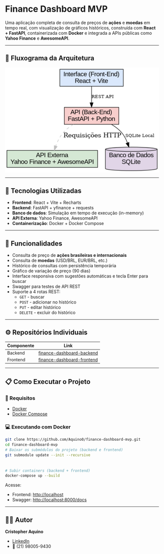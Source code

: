 # Finance Dashboard MVP

Uma aplicação completa de consulta de preços de **ações** e **moedas** em tempo real, com visualização de gráficos históricos, construída com **React + FastAPI**, containerizada com **Docker** e integrada a APIs públicas como **Yahoo Finance** e **AwesomeAPI**.

---

## :art: Fluxograma da Arquitetura

<p align="center">
  <img src="docs/fluxograma-arquitetura.png" alt="Fluxograma da Arquitetura" width="700">
</p>

---

## :hammer: Tecnologias Utilizadas

- **Frontend**: React + Vite + Recharts
- **Backend**: FastAPI + yfinance + requests
- **Banco de dados**: Simulação em tempo de execução (in-memory)
- **API Externa**: Yahoo Finance, AwesomeAPI
- **Containerização**: Docker + Docker Compose

---

## :rocket: Funcionalidades

- Consulta de preço de **ações brasileiras e internacionais**
- Consulta de **moedas** (USD/BRL, EUR/BRL, etc.)
- Histórico de consultas com persistência temporária
- Gráfico de variação de preço (90 dias)
- Interface responsiva com sugestões automáticas e tecla Enter para buscar
- Swagger para testes de API REST
- Suporte a 4 rotas REST:
  - `GET` - buscar
  - `POST` - adicionar no histórico
  - `PUT` - editar histórico
  - `DELETE` - excluir do histórico

---

## :gear: Repositórios Individuais

| Componente | Link |
|------------|------|
| Backend    | [finance-dashboard-backend](https://github.com/Aquino0/finance-dashboard-backend) |
| Frontend   | [finance-dashboard-frontend](https://github.com/Aquino0/finance-dashboard-frontend) |

---

## :clipboard: Como Executar o Projeto

### :whale: Requisitos

- [Docker](https://www.docker.com/)
- [Docker Compose](https://docs.docker.com/compose/)

### :computer: Executando com Docker

```bash
git clone https://github.com/Aquino0/finance-dashboard-mvp.git
cd finance-dashboard-mvp
# Baixar os submódulos do projeto (backend e frontend)
git submodule update --init --recursive


# Subir containers (backend + frontend)
docker-compose up --build
```

Acesse:
- Frontend: [http://localhost](http://localhost)
- Swagger: [http://localhost:8000/docs](http://localhost:8000/docs)

---

## :man_technologist: Autor

**Cristopher Aquino**

- [LinkedIn](https://www.linkedin.com/in/cristopher-aquino-4992b251/)
- 📱 (21) 98005-9430





